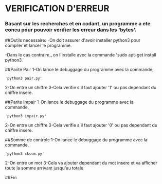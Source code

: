 # VERIFICATION D'ERREUR

### Basant sur les recherches et en codant, un programme a ete concu pour pouvoir verifier les erreur dans les 'bytes'.

##Outils necessaire:
-On doit assurer d'avoir installer python3 pour compiler et lancer le programme.

-Dans le cas contraire,, on l'installe avec la commande 'sudo apt-get install python3.'


##Parite Pair
1-On lance le debuggage du programme avec la commande,
```
'python3 pair.py'
```
2-On entre un chiffre
3-Cela verifie s'il faut ajouter '1' ou pas dependant du chiffre insere. 



##Parite Impair
1-On lance le debuggage du programme avec la commande,
```
'python3 impair.py'
```
2-On entre un chiffre
3-Cela verifie s'il faut ajouter '0' ou pas dependant du chiffre insere. 



##Somme de controle
1-On lance le debuggage du programme avec la commande,
```
'python3 cksum.py'
```
2-On entre un mot
3-Cela va ajouter dependant du mot insere et va afficher toute la somme arrivant jusqu'au totale. 

##Fin

